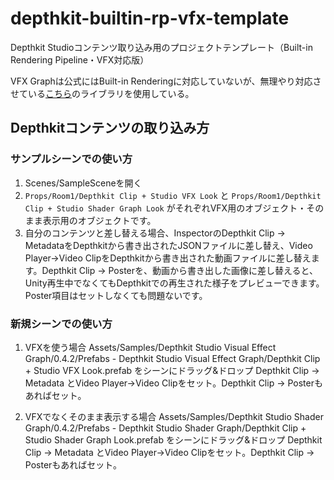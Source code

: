 # depthkit-builtin-rp-vfx-template
Depthkit Studioコンテンツ取り込み用のプロジェクトテンプレート（Built-in Rendering Pipeline・VFX対応版）

VFX Graphは公式にはBuilt-in Renderingに対応していないが、無理やり対応させている[こちら](https://github.com/LastAbyss/unity-visualeffectgraph-builtin)のライブラリを使用している。

## Depthkitコンテンツの取り込み方
### サンプルシーンでの使い方
1. Scenes/SampleSceneを開く
2. `Props/Room1/Depthkit Clip + Studio VFX Look` と `Props/Room1/Depthkit Clip + Studio Shader Graph Look` がそれぞれVFX用のオブジェクト・そのまま表示用のオブジェクトです。
3. 自分のコンテンツと差し替える場合、InspectorのDepthkit Clip -> MetadataをDepthkitから書き出されたJSONファイルに差し替え、Video Player->Video ClipをDepthkitから書き出された動画ファイルに差し替えます。Depthkit Clip -> Posterを、動画から書き出した画像に差し替えると、Unity再生中でなくてもDepthkitでの再生された様子をプレビューできます。Poster項目はセットしなくても問題ないです。

### 新規シーンでの使い方
1. VFXを使う場合
Assets/Samples/Depthkit Studio Visual Effect Graph/0.4.2/Prefabs - Depthkit Studio Visual Effect Graph/Depthkit Clip + Studio VFX Look.prefab
をシーンにドラッグ&ドロップ
Depthkit Clip -> Metadata とVideo Player->Video Clipをセット。Depthkit Clip -> Posterもあればセット。

2. VFXでなくそのまま表示する場合
Assets/Samples/Depthkit Studio Shader Graph/0.4.2/Prefabs - Depthkit Studio Shader Graph/Depthkit Clip + Studio Shader Graph Look.prefab
をシーンにドラッグ&ドロップ
Depthkit Clip -> Metadata とVideo Player->Video Clipをセット。Depthkit Clip -> Posterもあればセット。
